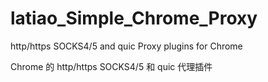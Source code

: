 # latiao_Simple_Chrome_Proxy
http/https SOCKS4/5 and quic Proxy plugins for Chrome

Chrome 的 http/https SOCKS4/5 和 quic 代理插件

